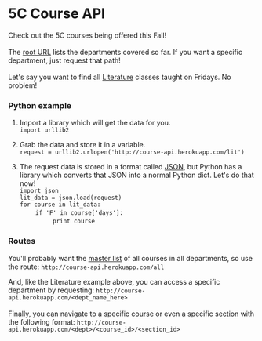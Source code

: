 # 5C Course API

Check out the 5C courses being offered this Fall!  <br><br>
The [root URL](http://course-api.herokuapp.com) lists the departments covered so far. If you want a specific department, just request that path!  <br><br>
Let's say you want to find all [Literature](http://course-api.herokuapp.com/lit) classes taught on Fridays. No problem!

### Python example

1.    Import a library which will get the data for you.  
      `import urllib2`

2.    Grab the data and store it in a variable.  
      `request = urllib2.urlopen('http://course-api.herokuapp.com/lit')`

3.    The request data is stored in a format called [JSON](http://en.wikipedia.org/wiki/JSON), but Python has a library which converts that JSON into a normal Python dict. Let's do that now!  
      `import json`  
      `lit_data = json.load(request)`  
`for course in lit_data:`  
&nbsp;&nbsp;&nbsp;&nbsp;&nbsp;&nbsp;&nbsp;&nbsp;`if 'F' in course['days']:`  
&nbsp;&nbsp;&nbsp;&nbsp;&nbsp;&nbsp;&nbsp;&nbsp;&nbsp;&nbsp;&nbsp;&nbsp;&nbsp;&nbsp;&nbsp;&nbsp;&nbsp;`print course`  

### Routes

You'll probably want the [master list](http://course-api.herokuapp.com/all) of all courses in all departments, so use the route: `http://course-api.herokuapp.com/all`<br>

And, like the Literature example above, you can access a specific department by requesting: `http://course-api.herokuapp.com/<dept_name_here>`<br>
<br>
Finally, you can navigate to a specific [course](http://course-api.herokuapp.com/art/120) or even a specific [section](http://course-api.herokuapp.com/art/120/2) with the following format: `http://course-api.herokuapp.com/<dept>/<course_id>/<section_id>`<br>

